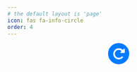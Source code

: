 ```yaml
---
# the default layout is 'page'
icon: fas fa-info-circle
order: 4
---
```


<style>
  #reset-button-wrap {
    display: flex;
    align-items: center;
    justify-content: center;
  }
  
  #reset-button {
    width: 48px;
    height: 48px;
    border-radius: 24px;
    border: none;
    cursor: pointer;
    background-color: #007bff;
  }

  .ico-reload {
    width: 80%;
    height: 80%;
    fill: #fff;
  }

  .rotate {
    transition: transform 1s ease-in-out;
  }

  .rotate.active {
    transform: rotate(360deg);
  }
</style>

<div id="random-quote" class="prompt-tip"></div>
<div id="reset-button-wrap">
  <button id="reset-button">
    <svg class="ico-reload rotate" xmlns="http://www.w3.org/2000/svg" viewBox="0 0 512 512"><!--!Font Awesome Free 6.7.2 by @fontawesome - https://fontawesome.com License - https://fontawesome.com/license/free Copyright 2025 Fonticons, Inc.--><path d="M463.5 224l8.5 0c13.3 0 24-10.7 24-24l0-128c0-9.7-5.8-18.5-14.8-22.2s-19.3-1.7-26.2 5.2L413.4 96.6c-87.6-86.5-228.7-86.2-315.8 1c-87.5 87.5-87.5 229.3 0 316.8s229.3 87.5 316.8 0c12.5-12.5 12.5-32.8 0-45.3s-32.8-12.5-45.3 0c-62.5 62.5-163.8 62.5-226.3 0s-62.5-163.8 0-226.3c62.2-62.2 162.7-62.5 225.3-1L327 183c-6.9 6.9-8.9 17.2-5.2 26.2s12.5 14.8 22.2 14.8l119.5 0z"/></svg>
  </button>
</div>

<script>
  const quoteElement = document.getElementById('random-quote');
  const resetButton = document.getElementById('reset-button');

  function displayRandomQuote() {
    const reloadIcon = document.querySelector('.ico-reload');
    reloadIcon.classList.toggle('active');

    fetch('https://api.quotable.io/quotes/random')
      .then(response => response.json())
      .then(data => {
        const quote = data.content;
        const author = data.author;
        quoteElement.innerHTML = `<blockquote class="prompt-tip">${quote}<br>— ${author}</blockquote>`;
      })
      .catch(error => {
        console.error('API 호출 오류:', error);
        quoteElement.innerHTML = '<blockquote class="prompt-tip">감자에 싹이 나서 잎이 나면 묵찌바가 가능하다.<br>— Nine</blockquote>';
      });
  }

  displayRandomQuote();

  resetButton.addEventListener('click', displayRandomQuote);
</script>
